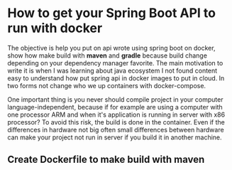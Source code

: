 # How to get your Spring Boot API to run with docker

The objective is help you put on api wrote using spring boot on docker, show how make build with **maven** and **gradle** because build change depending on your dependency manager favorite.
The main motivation to write it is when I was learning about java ecosystem I not found content easy to understand how put spring api in docker images to put in cloud. In two forms not change who we up containers with docker-compose.

One important thing is you never should compile project in your computer language-independent, because if for example are using a computer with one processor ARM and when it's application is running in server with x86 processor? To avoid this risk, the build is done in the container.
Even if the differences in hardware not big often small differences between hardware can make your project not run in server if you build it in another machine.

## Create Dockerfile to make build with maven



